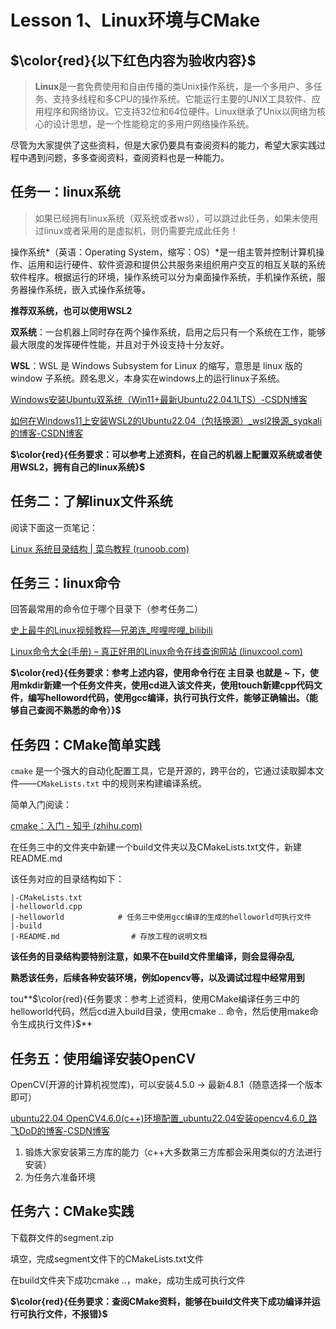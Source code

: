 # Lesson 1、Linux环境与CMake

## $\color{red}{以下红色内容为验收内容}$

>  **Linux**是一套免费使用和自由传播的类Unix操作系统，是一个多用户、多任务、支持多线程和多CPU的操作系统。它能运行主要的UNIX工具软件、应用程序和网络协议。它支持32位和64位硬件。Linux继承了Unix以网络为核心的设计思想，是一个性能稳定的多用户网络操作系统。

尽管为大家提供了这些资料，但是大家仍要具有查阅资料的能力，希望大家实践过程中遇到问题，多多查阅资料，查阅资料也是一种能力。

## 任务一：linux系统

> 如果已经拥有linux系统（双系统或者wsl），可以跳过此任务，如果未使用过linux或者采用的是虚拟机，则仍需要完成此任务！

操作系统*（英语：Operating System，缩写：OS）*是一组主管并控制计算机操作、运用和运行硬件、软件资源和提供公共服务来组织用户交互的相互关联的系统软件程序。根据运行的环境，操作系统可以分为桌面操作系统，手机操作系统，服务器操作系统，嵌入式操作系统等。

**推荐双系统，也可以使用WSL2**

**双系统**：一台机器上同时存在两个操作系统，启用之后只有一个系统在工作，能够最大限度的发挥硬件性能，并且对于外设支持十分友好。

**WSL**：WSL 是 Windows Subsystem for Linux 的缩写，意思是 linux 版的 window 子系统。顾名思义，本身实在windows上的运行linux子系统。

[Windows安装Ubuntu双系统（Win11+最新Ubuntu22.04.1LTS）-CSDN博客](https://blog.csdn.net/syluxhch/article/details/128071404?ops_request_misc=%7B%22request%5Fid%22%3A%22169701668116800180684883%22%2C%22scm%22%3A%2220140713.130102334.pc%5Fall.%22%7D&request_id=169701668116800180684883&biz_id=0&utm_medium=distribute.pc_search_result.none-task-blog-2~all~first_rank_ecpm_v1~times_rank-4-128071404-null-null.142^v96^pc_search_result_base2&utm_term=安装双系统&spm=1018.2226.3001.4187)

[如何在Windows11上安装WSL2的Ubuntu22.04（包括换源）_wsl2换源_syqkali的博客-CSDN博客](https://blog.csdn.net/syqkali/article/details/131524540?ops_request_misc=%7B%22request%5Fid%22%3A%22169701672416800186513365%22%2C%22scm%22%3A%2220140713.130102334.pc%5Fall.%22%7D&request_id=169701672416800186513365&biz_id=0&utm_medium=distribute.pc_search_result.none-task-blog-2~all~first_rank_ecpm_v1~times_rank-1-131524540-null-null.142^v96^pc_search_result_base2&utm_term=安装WSL2&spm=1018.2226.3001.4187)

**$\color{red}{任务要求：可以参考上述资料，在自己的机器上配置双系统或者使用WSL2，拥有自己的linux系统}$**

## 任务二：了解linux文件系统

阅读下面这一页笔记：

[Linux 系统目录结构 | 菜鸟教程 (runoob.com)](https://www.runoob.com/linux/linux-system-contents.html)

## 任务三：linux命令

回答最常用的命令位于哪个目录下（参考任务二）

[史上最牛的Linux视频教程—兄弟连_哔哩哔哩_bilibili](https://www.bilibili.com/video/BV1mW411i7Qf/?spm_id_from=333.337.search-card.all.click&vd_source=d3e5165825082cd17457aab2378b8f54)

[Linux命令大全(手册) – 真正好用的Linux命令在线查询网站 (linuxcool.com)](https://www.linuxcool.com/)

**$\color{red}{任务要求：参考上述内容，使用命令行在 主目录 也就是 ~ 下，使用mkdir新建一个任务文件夹，使用cd进入该文件夹，使用touch新建cpp代码文件，编写helloword代码，使用gcc编译，执行可执行文件，能够正确输出。（能够自己查阅不熟悉的命令）}$**

## 任务四：CMake简单实践

`cmake` 是一个强大的自动化配置工具，它是开源的，跨平台的，它通过读取脚本文件——`CMakeLists.txt` 中的规则来构建编译系统。

简单入门阅读：

[cmake：入门 - 知乎 (zhihu.com)](https://zhuanlan.zhihu.com/p/87283287)

在任务三中的文件夹中新建一个build文件夹以及CMakeLists.txt文件，新建README.md

该任务对应的目录结构如下：

```
|-CMakeLists.txt
|-helloworld.cpp
|-helloworld            # 任务三中使用gcc编译的生成的helloworld可执行文件
|-build
|-README.md                # 存放工程的说明文档
```

**该任务的目录结构要特别注意，如果不在build文件里编译，则会显得杂乱**

**熟悉该任务，后续各种安装环境，例如opencv等，以及调试过程中经常用到**

tou**$\color{red}{任务要求：参考上述资料，使用CMake编译任务三中的helloworld代码，然后cd进入build目录，使用cmake .. 命令，然后使用make命令生成执行文件}$**

## 任务五：使用编译安装OpenCV

OpenCV(开源的计算机视觉库)，可以安装4.5.0 -> 最新4.8.1（随意选择一个版本即可）

[ubuntu22.04 OpenCV4.6.0(c++)环境配置_ubuntu22.04安装opencv4.6.0_路飞DoD的博客-CSDN博客](https://blog.csdn.net/qq_51022848/article/details/128095476)

1. 锻炼大家安装第三方库的能力（c++大多数第三方库都会采用类似的方法进行安装）
2. 为任务六准备环境

## 任务六：CMake实践

下载群文件的segment.zip

填空，完成segment文件下的CMakeLists.txt文件

在build文件夹下成功cmake ..，make，成功生成可执行文件

**$\color{red}{任务要求：查阅CMake资料，能够在build文件夹下成功编译并运行可执行文件，不报错}$**
